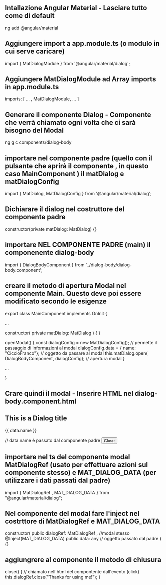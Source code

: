 ## Intallazione Angular Material - Lasciare tutto come di default
ng add @angular/material 

## Aggiungere import a app.module.ts (o modulo in cui serve caricare)
import { MatDialogModule } from '@angular/material/dialog';

## Aggiungere MatDialogModule ad Array imports in app.module.ts
imports: [ ... , MatDialogModule, ... ]

## Generare il componente Dialog - Componente che verrà chiamato ogni volta che ci sarà bisogno del Modal
ng g c components/dialog-body

## importare nel componente padre (quello con il pulsante che aprirà il componente , in questo caso MainComponent ) il matDialog e matDialogConfig
import { MatDialog, MatDialogConfig } from '@angular/material/dialog';

## Dichiarare il dialog nel costruttore del componente padre 
constructor(private matDialog: MatDialog) {}

## importare NEL COMPONENTE PADRE (main) il componenente dialog-body 
import { DialogBodyComponent } from '../dialog-body/dialog-body.component';

## creare il metodo di apertura Modal nel componente Main. Questo deve poi essere modificato secondo le esigenze

export class MainComponent implements OnInit {

...

  constructor( private matDialog: MatDialog ) {  }

  openModal() {
    const dialogConfig = new MatDialogConfig();  // permette il passaggio di informazioni al modal
    dialogConfig.data = { name: "CiccioFranco"}; // oggetto da passare al modal 
    this.matDialog.open( DialogBodyComponent, dialogConfig); // apertura modal
  }

...

}

## Crare quindi il modal - Inserire HTML nel dialog-body.component.html  

<h2 mat-dialog-title>This is a Dialog title</h2>
<mat-dialog-content>

<p> {{ data.name }} </p>  // data.name è passato dal componente padre
</mat-dialog-content>

<mat-dialog-actions>
    <button class="mat-raised-button" (click)='close()' >Close</button>
</mat-dialog-actions>

## importare nel ts del componente modal MatDialogRef (usato per effettuare azioni sul componente stesso) e MAT_DIALOG_DATA (per utilizzare i dati passati dal padre)
import { MatDialogRef , MAT_DIALOG_DATA } from "@angular/material/dialog";

## Nel componente del modal fare l'inject nel costrttore di MatDialogRef e MAT_DIALOG_DATA
 constructor(  public dialogRef: MatDialogRef<DialogBodyComponent> , //modal stesso
               @Inject(MAT_DIALOG_DATA) public data: any // oggetto passato dal padre
             ) {}

## aggiungrere al componente il metodo di chiusura
close() {  // chiamato nell'html del compontente dall'evento (click)
    this.dialogRef.close("Thanks for using me!");
  }


